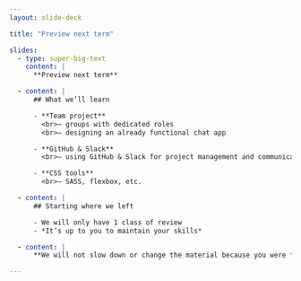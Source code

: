 ```yaml
---
layout: slide-deck

title: "Preview next term"

slides:
  - type: super-big-text
    content: |
      **Preview next term**

  - content: |
      ## What we’ll learn

      - **Team project**
        <br>— groups with dedicated roles
        <br>— designing an already functional chat app

      - **GitHub & Slack**
        <br>— using GitHub & Slack for project management and communication

      - **CSS tools**
        <br>— SASS, flexbox, etc.

  - content: |
      ## Starting where we left

      - We will only have 1 class of review
      - *It’s up to you to maintain your skills*

  - content: |
      **We will not slow down or change the material because you were forgot everything over the break.**

---
```


